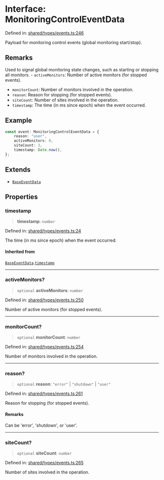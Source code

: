 # Interface: MonitoringControlEventData

Defined in: [shared/types/events.ts:246](https://github.com/Nick2bad4u/Uptime-Watcher/blob/main/shared/types/events.ts#L246)

Payload for monitoring control events (global monitoring start/stop).

## Remarks

Used to signal global monitoring state changes, such as starting or stopping
all monitors. - `activeMonitors`: Number of active monitors (for stopped
events).

- `monitorCount`: Number of monitors involved in the operation.
- `reason`: Reason for stopping (for stopped events).
- `siteCount`: Number of sites involved in the operation.
- `timestamp`: The time (in ms since epoch) when the event occurred.

## Example

```typescript
const event: MonitoringControlEventData = {
    reason: "user",
    activeMonitors: 0,
    siteCount: 3,
    timestamp: Date.now(),
};
```

## Extends

- [`BaseEventData`](BaseEventData.md)

## Properties

### timestamp

> **timestamp**: `number`

Defined in: [shared/types/events.ts:24](https://github.com/Nick2bad4u/Uptime-Watcher/blob/main/shared/types/events.ts#L24)

The time (in ms since epoch) when the event occurred.

#### Inherited from

[`BaseEventData`](BaseEventData.md).[`timestamp`](BaseEventData.md#timestamp)

***

### activeMonitors?

> `optional` **activeMonitors**: `number`

Defined in: [shared/types/events.ts:250](https://github.com/Nick2bad4u/Uptime-Watcher/blob/main/shared/types/events.ts#L250)

Number of active monitors (for stopped events).

***

### monitorCount?

> `optional` **monitorCount**: `number`

Defined in: [shared/types/events.ts:254](https://github.com/Nick2bad4u/Uptime-Watcher/blob/main/shared/types/events.ts#L254)

Number of monitors involved in the operation.

***

### reason?

> `optional` **reason**: `"error"` \| `"shutdown"` \| `"user"`

Defined in: [shared/types/events.ts:261](https://github.com/Nick2bad4u/Uptime-Watcher/blob/main/shared/types/events.ts#L261)

Reason for stopping (for stopped events).

#### Remarks

Can be 'error', 'shutdown', or 'user'.

***

### siteCount?

> `optional` **siteCount**: `number`

Defined in: [shared/types/events.ts:265](https://github.com/Nick2bad4u/Uptime-Watcher/blob/main/shared/types/events.ts#L265)

Number of sites involved in the operation.
